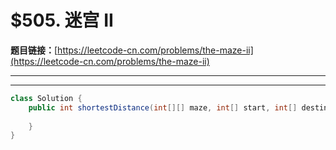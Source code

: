 # $505. 迷宫 II

**题目链接：**[https://leetcode-cn.com/problems/the-maze-ii](https://leetcode-cn.com/problems/the-maze-ii)

---

<Cards card="leetcode_505_the-maze-ii"></Cards>

---

```java
class Solution {
    public int shortestDistance(int[][] maze, int[] start, int[] destination) {
        
    }
}
```